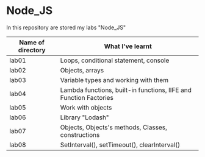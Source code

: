 # Node_JS
In this repository are stored my labs "Node_JS"

| Name of directory | What I've learnt  |
|----------|----------|
| lab01    | Loops, conditional statement, console |
| lab02    | Objects, arrays | 
| lab03    | Variable types and working with them | 
| lab04    | Lambda functions, built-in functions, IIFE and Function Factories | 
| lab05    | Work with objects | 
| lab06    | Library "Lodash" | 
| lab07    | Objects, Objects's methods, Classes, constructions | 
| lab08    | SetInterval(), setTimeout(), clearInterval() | 






